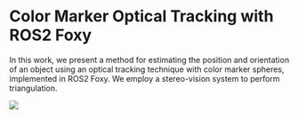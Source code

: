 # Color Marker Optical Tracking with ROS2 Foxy

In this work, we present a method for estimating the position and orientation of an object using an optical tracking technique with color marker spheres, implemented in ROS2 Foxy. We employ a stereo-vision system to perform triangulation.

<p align = "left">
  <img src = "https://github.com/user-attachments/assets/6eb1beb1-c813-4560-ab4e-1b28a50b32ab" />
</p>
